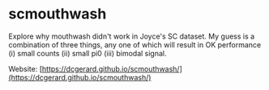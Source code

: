 # scmouthwash

Explore why mouthwash didn't work in Joyce's SC dataset. My guess is a combination of three things, any one of which will result in OK performance (i) small counts (ii) small pi0 (iii) bimodal signal.

Website: [https://dcgerard.github.io/scmouthwash/](https://dcgerard.github.io/scmouthwash/)
